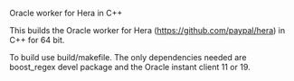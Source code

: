 Oracle worker for Hera in C++

This builds the Oracle worker for Hera (https://github.com/paypal/hera) in C++ for 64 bit. 

To build use build/makefile. The only dependencies needed are boost_regex devel package and the Oracle instant client 11 or 19.

